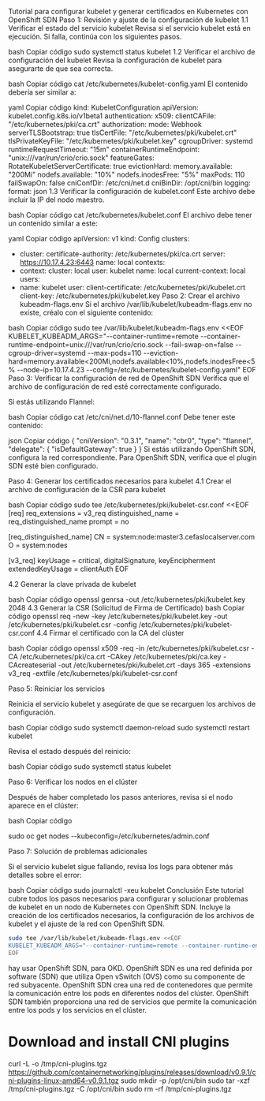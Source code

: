Tutorial para configurar kubelet y generar certificados en Kubernetes con OpenShift SDN
Paso 1: Revisión y ajuste de la configuración de kubelet
1.1 Verificar el estado del servicio kubelet
Revisa si el servicio kubelet está en ejecución. Si falla, continúa con los siguientes pasos.

bash
Copiar código
sudo systemctl status kubelet
1.2 Verificar el archivo de configuración del kubelet
Revisa la configuración de kubelet para asegurarte de que sea correcta.

bash
Copiar código
cat /etc/kubernetes/kubelet-config.yaml
El contenido debería ser similar a:

yaml
Copiar código
kind: KubeletConfiguration
apiVersion: kubelet.config.k8s.io/v1beta1
authentication:
  x509:
    clientCAFile: "/etc/kubernetes/pki/ca.crt"
authorization:
  mode: Webhook
serverTLSBootstrap: true
tlsCertFile: "/etc/kubernetes/pki/kubelet.crt"
tlsPrivateKeyFile: "/etc/kubernetes/pki/kubelet.key"
cgroupDriver: systemd
runtimeRequestTimeout: "15m"
containerRuntimeEndpoint: "unix:///var/run/crio/crio.sock"
featureGates:
  RotateKubeletServerCertificate: true
evictionHard:
  memory.available: "200Mi"
  nodefs.available: "10%"
  nodefs.inodesFree: "5%"
maxPods: 110
failSwapOn: false
cniConfDir: /etc/cni/net.d
cniBinDir: /opt/cni/bin
logging:
  format: json
1.3 Verificar la configuración de kubelet.conf
Este archivo debe incluir la IP del nodo maestro.

bash
Copiar código
cat /etc/kubernetes/kubelet.conf
El archivo debe tener un contenido similar a este:

yaml
Copiar código
apiVersion: v1
kind: Config
clusters:
- cluster:
    certificate-authority: /etc/kubernetes/pki/ca.crt
    server: https://10.17.4.23:6443
  name: local
contexts:
- context:
    cluster: local
    user: kubelet
  name: local
current-context: local
users:
- name: kubelet
  user:
    client-certificate: /etc/kubernetes/pki/kubelet.crt
    client-key: /etc/kubernetes/pki/kubelet.key
Paso 2: Crear el archivo kubeadm-flags.env
Si el archivo /var/lib/kubelet/kubeadm-flags.env no existe, créalo con el siguiente contenido:

bash
Copiar código
sudo tee /var/lib/kubelet/kubeadm-flags.env <<EOF
KUBELET_KUBEADM_ARGS="--container-runtime=remote --container-runtime-endpoint=unix:///var/run/crio/crio.sock --fail-swap-on=false --cgroup-driver=systemd --max-pods=110 --eviction-hard=memory.available<200Mi,nodefs.available<10%,nodefs.inodesFree<5% --node-ip=10.17.4.23 --config=/etc/kubernetes/kubelet-config.yaml"
EOF
Paso 3: Verificar la configuración de red de OpenShift SDN
Verifica que el archivo de configuración de red esté correctamente configurado.

Si estás utilizando Flannel:

bash
Copiar código
cat /etc/cni/net.d/10-flannel.conf
Debe tener este contenido:

json
Copiar código
{
  "cniVersion": "0.3.1",
  "name": "cbr0",
  "type": "flannel",
  "delegate": {
    "isDefaultGateway": true
  }
}
Si estás utilizando OpenShift SDN, configura la red correspondiente. Para OpenShift SDN, verifica que el plugin SDN esté bien configurado.

Paso 4: Generar los certificados necesarios para kubelet
4.1 Crear el archivo de configuración de la CSR para kubelet

bash
Copiar código
sudo tee /etc/kubernetes/pki/kubelet-csr.conf <<EOF
[req]
req_extensions = v3_req
distinguished_name = req_distinguished_name
prompt = no

[req_distinguished_name]
CN = system:node:master3.cefaslocalserver.com
O = system:nodes

[v3_req]
keyUsage = critical, digitalSignature, keyEncipherment
extendedKeyUsage = clientAuth
EOF

4.2 Generar la clave privada de kubelet

bash
Copiar código
openssl genrsa -out /etc/kubernetes/pki/kubelet.key 2048
4.3 Generar la CSR (Solicitud de Firma de Certificado)
bash
Copiar código
openssl req -new -key /etc/kubernetes/pki/kubelet.key -out /etc/kubernetes/pki/kubelet.csr -config /etc/kubernetes/pki/kubelet-csr.conf
4.4 Firmar el certificado con la CA del clúster

bash
Copiar código
openssl x509 -req -in /etc/kubernetes/pki/kubelet.csr -CA /etc/kubernetes/pki/ca.crt -CAkey /etc/kubernetes/pki/ca.key -CAcreateserial -out /etc/kubernetes/pki/kubelet.crt -days 365 -extensions v3_req -extfile /etc/kubernetes/pki/kubelet-csr.conf

Paso 5: Reiniciar los servicios

Reinicia el servicio kubelet y asegúrate de que se recarguen los archivos de configuración.

bash
Copiar código
sudo systemctl daemon-reload
sudo systemctl restart kubelet

Revisa el estado después del reinicio:

bash
Copiar código
sudo systemctl status kubelet

Paso 6: Verificar los nodos en el clúster

Después de haber completado los pasos anteriores, revisa si el nodo aparece en el clúster:

bash
Copiar código

sudo oc get nodes --kubeconfig=/etc/kubernetes/admin.conf

Paso 7: Solución de problemas adicionales

Si el servicio kubelet sigue fallando, revisa los logs para obtener más detalles sobre el error:

bash
Copiar código
sudo journalctl -xeu kubelet
Conclusión
Este tutorial cubre todos los pasos necesarios para configurar y solucionar problemas de kubelet en un nodo de Kubernetes con OpenShift SDN. Incluye la creación de los certificados necesarios, la configuración de los archivos de kubelet y el ajuste de la red con OpenShift SDN.






```bash
sudo tee /var/lib/kubelet/kubeadm-flags.env <<EOF
KUBELET_KUBEADM_ARGS="--container-runtime=remote --container-runtime-endpoint=unix:///var/run/crio/crio.sock --fail-swap-on=false --cgroup-driver=systemd --max-pods=110 --eviction-hard=memory.available<200Mi,nodefs.available<10%,nodefs.inodesFree<5% --node-ip=10.17.4.23 --config=/etc/kubernetes/kubelet-config.yaml"
EOF
```


hay usar OpenShift SDN, para OKD. OpenShift SDN es una red definida por software (SDN) que utiliza Open vSwitch (OVS) como su componente de red subyacente. OpenShift SDN crea una red de contenedores que permite la comunicación entre los pods en diferentes nodos del clúster. OpenShift SDN también proporciona una red de servicios que permite la comunicación entre los pods y los servicios en el clúster.

# Download and install CNI plugins
curl -L -o /tmp/cni-plugins.tgz https://github.com/containernetworking/plugins/releases/download/v0.9.1/cni-plugins-linux-amd64-v0.9.1.tgz
sudo mkdir -p /opt/cni/bin
sudo tar -xzf /tmp/cni-plugins.tgz -C /opt/cni/bin
sudo rm -rf /tmp/cni-plugins.tgz
